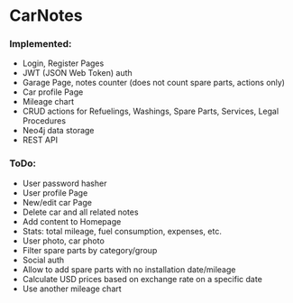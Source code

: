 # CarNotes

### Implemented:
- Login, Register Pages
- JWT (JSON Web Token) auth
- Garage Page, notes counter (does not count spare parts, actions only)
- Car profile Page
- Mileage chart
- CRUD actions for Refuelings, Washings, Spare Parts, Services, Legal Procedures
- Neo4j data storage
- REST API

### ToDo:
- User password hasher
- User profile Page
- New/edit car Page
- Delete car and all related notes
- Add content to Homepage
- Stats: total mileage, fuel consumption, expenses, etc.
- User photo, car photo
- Filter spare parts by category/group
- Social auth
- Allow to add spare parts with no installation date/mileage
- Calculate USD prices based on exchange rate on a specific date
- Use another mileage chart
